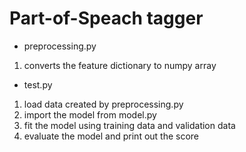 # Part-of-Speach tagger
* preprocessing.py 
1. converts the feature dictionary to numpy array
* test.py 
1. load data created by preprocessing.py
2. import the model from model.py
3. fit the model using training data and validation data
4. evaluate the model and print out the score
